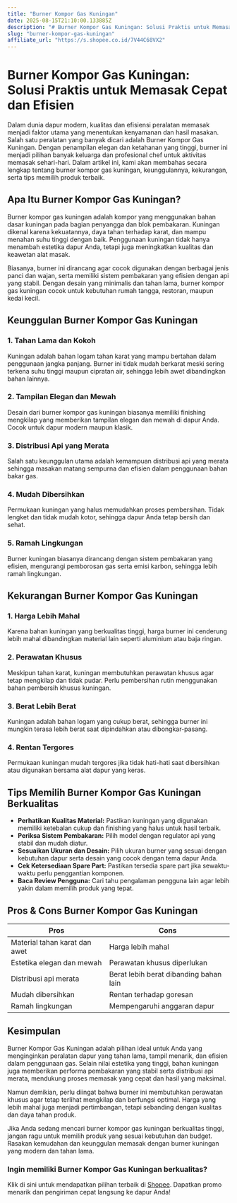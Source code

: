 ```yaml
---
title: "Burner Kompor Gas Kuningan"
date: 2025-08-15T21:10:00.133885Z
description: "# Burner Kompor Gas Kuningan: Solusi Praktis untuk Memasak Cepat dan Efisien..."
slug: "burner-kompor-gas-kuningan"
affiliate_url: "https://s.shopee.co.id/7V44C68VX2"
---
```

# Burner Kompor Gas Kuningan: Solusi Praktis untuk Memasak Cepat dan Efisien

Dalam dunia dapur modern, kualitas dan efisiensi peralatan memasak menjadi faktor utama yang menentukan kenyamanan dan hasil masakan. Salah satu peralatan yang banyak dicari adalah Burner Kompor Gas Kuningan. Dengan penampilan elegan dan ketahanan yang tinggi, burner ini menjadi pilihan banyak keluarga dan profesional chef untuk aktivitas memasak sehari-hari. Dalam artikel ini, kami akan membahas secara lengkap tentang burner kompor gas kuningan, keunggulannya, kekurangan, serta tips memilih produk terbaik.

## Apa Itu Burner Kompor Gas Kuningan?

Burner kompor gas kuningan adalah kompor yang menggunakan bahan dasar kuningan pada bagian penyangga dan blok pembakaran. Kuningan dikenal karena kekuatannya, daya tahan terhadap karat, dan mampu menahan suhu tinggi dengan baik. Penggunaan kuningan tidak hanya menambah estetika dapur Anda, tetapi juga meningkatkan kualitas dan keawetan alat masak.

Biasanya, burner ini dirancang agar cocok digunakan dengan berbagai jenis panci dan wajan, serta memiliki sistem pembakaran yang efisien dengan api yang stabil. Dengan desain yang minimalis dan tahan lama, burner kompor gas kuningan cocok untuk kebutuhan rumah tangga, restoran, maupun kedai kecil.

## Keunggulan Burner Kompor Gas Kuningan

### 1. Tahan Lama dan Kokoh

Kuningan adalah bahan logam tahan karat yang mampu bertahan dalam penggunaan jangka panjang. Burner ini tidak mudah berkarat meski sering terkena suhu tinggi maupun cipratan air, sehingga lebih awet dibandingkan bahan lainnya.

### 2. Tampilan Elegan dan Mewah

Desain dari burner kompor gas kuningan biasanya memiliki finishing mengkilap yang memberikan tampilan elegan dan mewah di dapur Anda. Cocok untuk dapur modern maupun klasik.

### 3. Distribusi Api yang Merata

Salah satu keunggulan utama adalah kemampuan distribusi api yang merata sehingga masakan matang sempurna dan efisien dalam penggunaan bahan bakar gas.

### 4. Mudah Dibersihkan

Permukaan kuningan yang halus memudahkan proses pembersihan. Tidak lengket dan tidak mudah kotor, sehingga dapur Anda tetap bersih dan sehat.

### 5. Ramah Lingkungan

Burner kuningan biasanya dirancang dengan sistem pembakaran yang efisien, mengurangi pemborosan gas serta emisi karbon, sehingga lebih ramah lingkungan.

## Kekurangan Burner Kompor Gas Kuningan

### 1. Harga Lebih Mahal

Karena bahan kuningan yang berkualitas tinggi, harga burner ini cenderung lebih mahal dibandingkan material lain seperti aluminium atau baja ringan.

### 2. Perawatan Khusus

Meskipun tahan karat, kuningan membutuhkan perawatan khusus agar tetap mengkilap dan tidak pudar. Perlu pembersihan rutin menggunakan bahan pembersih khusus kuningan.

### 3. Berat Lebih Berat

Kuningan adalah bahan logam yang cukup berat, sehingga burner ini mungkin terasa lebih berat saat dipindahkan atau dibongkar-pasang.

### 4. Rentan Tergores

Permukaan kuningan mudah tergores jika tidak hati-hati saat dibersihkan atau digunakan bersama alat dapur yang keras.

## Tips Memilih Burner Kompor Gas Kuningan Berkualitas

- **Perhatikan Kualitas Material:** Pastikan kuningan yang digunakan memiliki ketebalan cukup dan finishing yang halus untuk hasil terbaik.
- **Periksa Sistem Pembakaran:** Pilih model dengan regulator api yang stabil dan mudah diatur.
- **Sesuaikan Ukuran dan Desain:** Pilih ukuran burner yang sesuai dengan kebutuhan dapur serta desain yang cocok dengan tema dapur Anda.
- **Cek Ketersediaan Spare Part:** Pastikan tersedia spare part jika sewaktu-waktu perlu penggantian komponen.
- **Baca Review Pengguna:** Cari tahu pengalaman pengguna lain agar lebih yakin dalam memilih produk yang tepat.

## Pros & Cons Burner Kompor Gas Kuningan

| **Pros** | **Cons** |
|---|---|
| Material tahan karat dan awet | Harga lebih mahal |
| Estetika elegan dan mewah | Perawatan khusus diperlukan |
| Distribusi api merata | Berat lebih berat dibanding bahan lain |
| Mudah dibersihkan | Rentan terhadap goresan |
| Ramah lingkungan | Mempengaruhi anggaran dapur |

## Kesimpulan

Burner Kompor Gas Kuningan adalah pilihan ideal untuk Anda yang menginginkan peralatan dapur yang tahan lama, tampil menarik, dan efisien dalam penggunaan gas. Selain nilai estetika yang tinggi, bahan kuningan juga memberikan performa pembakaran yang stabil serta distribusi api merata, mendukung proses memasak yang cepat dan hasil yang maksimal.

Namun demikian, perlu diingat bahwa burner ini membutuhkan perawatan khusus agar tetap terlihat mengkilap dan berfungsi optimal. Harga yang lebih mahal juga menjadi pertimbangan, tetapi sebanding dengan kualitas dan daya tahan produk.

Jika Anda sedang mencari burner kompor gas kuningan berkualitas tinggi, jangan ragu untuk memilih produk yang sesuai kebutuhan dan budget. Rasakan kemudahan dan keunggulan memasak dengan burner kuningan yang modern dan tahan lama.

### Ingin memiliki Burner Kompor Gas Kuningan berkualitas?  
 Klik di sini untuk mendapatkan pilihan terbaik di [Shopee](https://s.shopee.co.id/7V44C68VX2). Dapatkan promo menarik dan pengiriman cepat langsung ke dapur Anda!